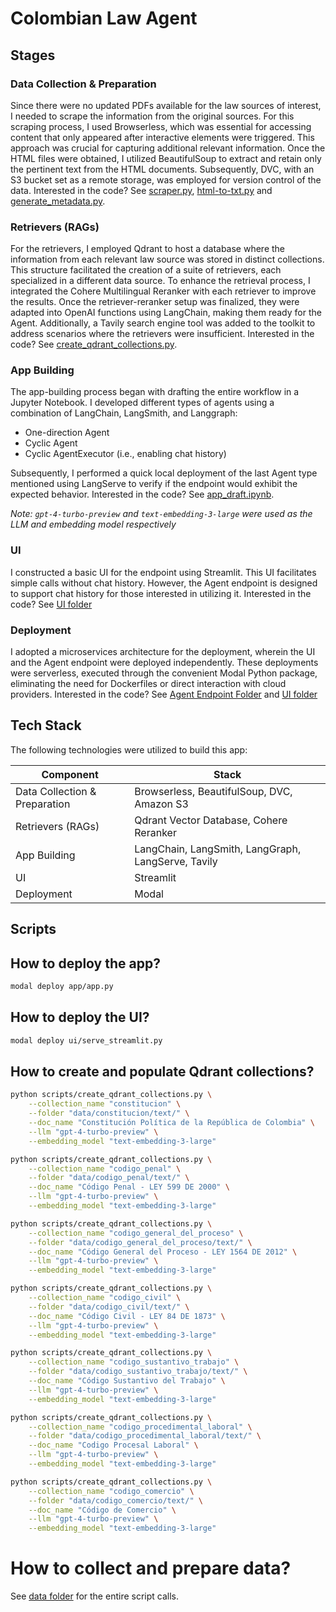 # Colombian Law Agent

## Stages

### Data Collection & Preparation
Since there were no updated PDFs available for the law sources of interest, I needed to scrape the information from the original sources. For this scraping process, I used Browserless, which was essential for accessing content that only appeared after interactive elements were triggered. This approach was crucial for capturing additional relevant information. Once the HTML files were obtained, I utilized BeautifulSoup to extract and retain only the pertinent text from the HTML documents. Subsequently, DVC, with an S3 bucket set as a remote storage, was employed for version control of the data. Interested in the code? See [scraper.py](https://github.com/jjovalle99/colombian-law-agent/blob/071573b467ea7c22b5a6c5e5f4c9a1e81fdcd2c9/scripts/scraper.py), [html-to-txt.py](https://github.com/jjovalle99/colombian-law-agent/blob/071573b467ea7c22b5a6c5e5f4c9a1e81fdcd2c9/scripts/html-to-txt.py) and [generate_metadata.py](https://github.com/jjovalle99/colombian-law-agent/blob/071573b467ea7c22b5a6c5e5f4c9a1e81fdcd2c9/scripts/generate_metadata.py).

### Retrievers (RAGs)
For the retrievers, I employed Qdrant to host a database where the information from each relevant law source was stored in distinct collections. This structure facilitated the creation of a suite of retrievers, each specialized in a different data source. To enhance the retrieval process, I integrated the Cohere Multilingual Reranker with each retriever to improve the results. Once the retriever-reranker setup was finalized, they were adapted into OpenAI functions using LangChain, making them ready for the Agent. Additionally, a Tavily search engine tool was added to the toolkit to address scenarios where the retrievers were insufficient. Interested in the code? See [create_qdrant_collections.py](https://github.com/jjovalle99/colombian-law-agent/blob/071573b467ea7c22b5a6c5e5f4c9a1e81fdcd2c9/scripts/create_qdrant_collections.py).

### App Building
The app-building process began with drafting the entire workflow in a Jupyter Notebook. I developed different types of agents using a combination of LangChain, LangSmith, and Langgraph:
- One-direction Agent
- Cyclic Agent
- Cyclic AgentExecutor (i.e., enabling chat history)

Subsequently, I performed a quick local deployment of the last Agent type mentioned using LangServe to verify if the endpoint would exhibit the expected behavior. Interested in the code? See [app_draft.ipynb](https://github.com/jjovalle99/colombian-law-agent/blob/071573b467ea7c22b5a6c5e5f4c9a1e81fdcd2c9/app_draft.ipynb).

*Note: `gpt-4-turbo-preview` and `text-embedding-3-large` were used as the LLM and embedding model respectively*

### UI
I constructed a basic UI for the endpoint using Streamlit. This UI facilitates simple calls without chat history. However, the Agent endpoint is designed to support chat history for those interested in utilizing it. Interested in the code? See [UI folder](https://github.com/jjovalle99/colombian-law-agent/tree/071573b467ea7c22b5a6c5e5f4c9a1e81fdcd2c9/ui)

### Deployment
I adopted a microservices architecture for the deployment, wherein the UI and the Agent endpoint were deployed independently. These deployments were serverless, executed through the convenient Modal Python package, eliminating the need for Dockerfiles or direct interaction with cloud providers. Interested in the code? See [Agent Endpoint Folder](https://github.com/jjovalle99/colombian-law-agent/tree/071573b467ea7c22b5a6c5e5f4c9a1e81fdcd2c9/app) and [UI folder](https://github.com/jjovalle99/colombian-law-agent/tree/071573b467ea7c22b5a6c5e5f4c9a1e81fdcd2c9/ui)

## Tech Stack

The following technologies were utilized to build this app:

| Component                      | Stack                                               |
| ------------------------------ | --------------------------------------------------- |
| Data Collection & Preparation  | Browserless, BeautifulSoup, DVC, Amazon S3          |
| Retrievers (RAGs)              | Qdrant Vector Database, Cohere Reranker             |
| App Building                   | LangChain, LangSmith, LangGraph, LangServe, Tavily  |
| UI                             | Streamlit                                           |
| Deployment                     | Modal                                               |


## Scripts

## How to deploy the app?
```bash
modal deploy app/app.py
```

## How to deploy the UI?
```bash
modal deploy ui/serve_streamlit.py
```

## How to create and populate Qdrant collections?
```bash
python scripts/create_qdrant_collections.py \
    --collection_name "constitucion" \
    --folder "data/constitucion/text/" \
    --doc_name "Constitución Política de la República de Colombia" \
    --llm "gpt-4-turbo-preview" \
    --embedding_model "text-embedding-3-large" 

python scripts/create_qdrant_collections.py \
    --collection_name "codigo_penal" \
    --folder "data/codigo_penal/text/" \
    --doc_name "Código Penal - LEY 599 DE 2000" \
    --llm "gpt-4-turbo-preview" \
    --embedding_model "text-embedding-3-large" 

python scripts/create_qdrant_collections.py \
    --collection_name "codigo_general_del_proceso" \
    --folder "data/codigo_general_del_proceso/text/" \
    --doc_name "Código General del Proceso - LEY 1564 DE 2012" \
    --llm "gpt-4-turbo-preview" \
    --embedding_model "text-embedding-3-large" 

python scripts/create_qdrant_collections.py \
    --collection_name "codigo_civil" \
    --folder "data/codigo_civil/text/" \
    --doc_name "Código Civil - LEY 84 DE 1873" \
    --llm "gpt-4-turbo-preview" \
    --embedding_model "text-embedding-3-large" 

python scripts/create_qdrant_collections.py \
    --collection_name "codigo_sustantivo_trabajo" \
    --folder "data/codigo_sustantivo_trabajo/text/" \
    --doc_name "Código Sustantivo del Trabajo" \
    --llm "gpt-4-turbo-preview" \
    --embedding_model "text-embedding-3-large"

python scripts/create_qdrant_collections.py \
    --collection_name "codigo_procedimental_laboral" \
    --folder "data/codigo_procedimental_laboral/text/" \
    --doc_name "Codigo Procesal Laboral" \
    --llm "gpt-4-turbo-preview" \
    --embedding_model "text-embedding-3-large" 

python scripts/create_qdrant_collections.py \
    --collection_name "codigo_comercio" \
    --folder "data/codigo_comercio/text/" \
    --doc_name "Código de Comercio" \
    --llm "gpt-4-turbo-preview" \
    --embedding_model "text-embedding-3-large" 
```

# How to collect and prepare data?
See [data folder](https://github.com/jjovalle99/colombian-law-agent/tree/071573b467ea7c22b5a6c5e5f4c9a1e81fdcd2c9/data) for the entire script calls.